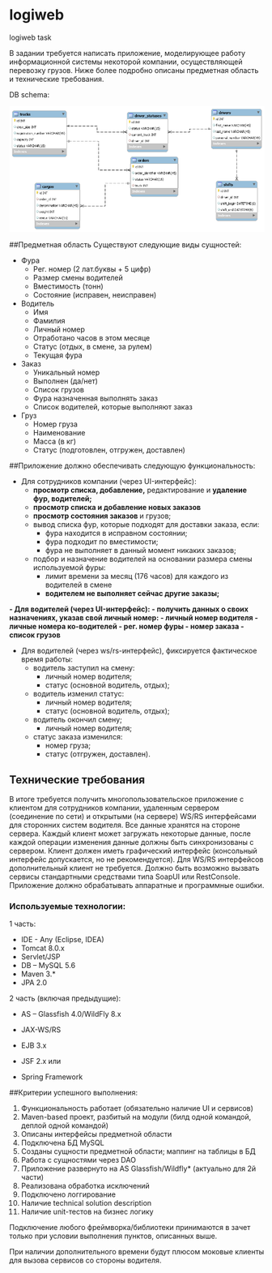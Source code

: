# logiweb
logiweb task

В задании требуется написать приложение, моделирующее работу информационной системы некоторой компании, осуществляющей перевозку грузов. Ниже более подробно описаны предметная область и технические требования.

DB schema:

<img src="model.png"/>

##Предметная область
Существуют следующие виды сущностей:
- Фура
  - Рег. номер (2 лат.буквы + 5 цифр)
  - Размер смены водителей
  - Вместимость (тонн)
  - Состояние (исправен, неисправен)
- Водитель
  - Имя
  - Фамилия
  - Личный номер
  - Отработано часов в этом месяце
  - Статус (отдых, в смене, за рулем)
  - Текущая фура
- Заказ
  - Уникальный номер
  - Выполнен (да/нет)
  - Список грузов
  - Фура назначенная выполнять заказ
  - Список водителей, которые выполняют заказ
- Груз
  - Номер груза
  - Наименование
  - Масса (в кг)
  - Статус (подготовлен, отгружен, доставлен)
  
  
##Приложение должно обеспечивать следующую функциональность:
- Для сотрудников компании (через UI-интерфейс):
  - <b>просмотр списка, добавление,</b> редактирование и <b>удаление фур, водителей;</b>
  - <b>просмотр списка и добавление новых заказов</b>
  - <b>просмотр состояния заказов </b> и грузов;
  - вывод списка фур, которые подходят для доставки заказа, если:
    - фура находится в исправном состоянии;
    - фура подходит по вместимости;
    - фура не выполняет в данный момент никаких заказов;
  - подбор и назначение водителей на основании размера смены используемой фуры:
    - лимит времени за месяц (176 часов) для каждого из водителей в смене 
    - <b>водителем не выполняет сейчас другие заказы;</b>
<b>
- Для водителей (через UI-интерфейс):
  - получить данных о своих назначениях, указав свой личный номер:
    - личный номер водителя
    - личные номера ко-водителей
    - рег. номер фуры
    - номер заказа
    - список грузов
</b>

- Для водителей (через ws/rs-интерфейс), фиксируется фактическое время работы:
  - водитель заступил на смену:
    - личный номер водителя;
    - статус (основной водитель, отдых);
  - водитель изменил статус:
    - личный номер водителя;
    - статус (основной водитель, отдых);
  - водитель окончил смену;
    - личный номер водителя;
  - статус заказа изменился:
    - номер груза;
    - статус (отгружен, доставлен).

## Технические требования
В итоге требуется получить многопользовательское приложение с клиентом для сотрудников компании, удаленным сервером (соединение по сети) и открытыми (на сервере) WS/RS интерфейсами для сторонних систем водителя.
Все данные хранятся на стороне сервера. Каждый клиент может загружать некоторые данные, после каждой операции изменения данные должны быть синхронизованы с сервером.
Клиент должен иметь графический интерфейс (консольный интерфейс допускается, но не рекомендуется).
Для WS/RS интерфейсов дополнительный клиент не требуется. Должно быть возможно вызвать сервисы стандартными средствами типа SoapUI или RestConsole.
Приложение должно обрабатывать аппаратные и программные ошибки. 

### Используемые технологии:
1 часть: <br> 
- IDE - Any (Eclipse, IDEA)
- Tomcat 8.0.x
- Servlet/JSP
- DB – MySQL 5.6
- Maven 3.*
- JPA 2.0

2 часть (включая предыдущие): <br>
- AS – Glassfish 4.0/WildFly 8.x
- JAX-WS/RS

- EJB 3.x
- JSF 2.x
 или
- Spring Framework

##Критерии успешного выполнения:
1. Функциональность работает (обязательно наличие UI и сервисов)
2. Maven-based проект, разбитый на модули (билд одной командой, деплой одной командой)
3. Описаны интерфейсы предметной области
4. Подключена БД MySQL
5. Созданы сущности предметной области; маппинг на таблицы в БД
6. Работа с сущностями через DAO
7. Приложение развернуто на AS Glassfish/Wildfly* (актуально для 2й части)
8. Реализована обработка исключений
9. Подключено логгирование
10. Наличие technical solution description
11. Наличие unit-тестов на бизнес логику


Подключение любого фреймворка/библиотеки принимаются в зачет только при условии выполнения пунктов, описанных выше.

При наличии дополнительного времени будут плюсом моковые клиенты для вызова сервисов со стороны водителя.

